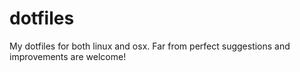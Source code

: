 dotfiles
========
My dotfiles for both linux and osx.
Far from perfect suggestions and improvements are welcome!
